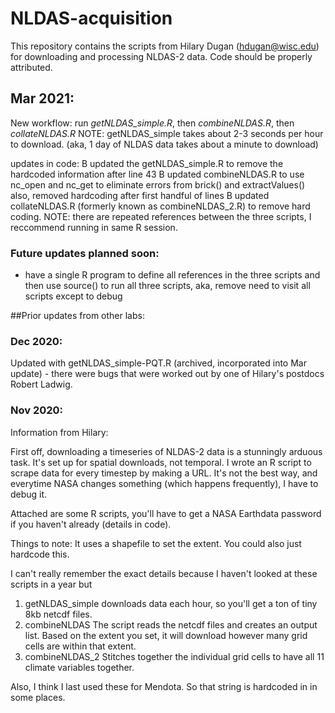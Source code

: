 # NLDAS-acquisition
This repository contains the scripts from Hilary Dugan (hdugan@wisc.edu) for downloading and processing NLDAS-2 data. Code should be properly attributed.

## Mar 2021:
New workflow: run *getNLDAS_simple.R*, then *combineNLDAS.R*, then *collateNLDAS.R*
NOTE: getNLDAS_simple takes about 2-3 seconds per hour to download. (aka, 1 day of NLDAS data takes about a minute to download)

updates in code:
B updated the getNLDAS_simple.R to remove the hardcoded information after line 43
B updated combineNLDAS.R to use nc_open and nc_get to eliminate errors from brick() and extractValues() also, removed hardcoding after first handful of lines
B updated collateNLDAS.R (formerly known as combineNLDAS_2.R) to remove hard coding. 
NOTE: there are repeated references between the three scripts, I reccommend running in same R session.

### Future updates planned soon: 
- have a single R program to define all references in the three scripts and then use source() to run all three scripts, aka, remove need to visit all scripts except to debug



##Prior updates from other labs:

### Dec 2020:
Updated with getNLDAS_simple-PQT.R (archived, incorporated into Mar update) - there were bugs that were worked out by one of Hilary's postdocs Robert Ladwig.

### Nov 2020:
Information from Hilary:

First off, downloading a timeseries of NLDAS-2 data is a stunningly arduous task. It's set up for spatial downloads, not temporal. 
I wrote an R script to scrape data for every timestep by making a URL. It's not the best way, and everytime NASA changes something (which happens frequently), I have to debug it. 

Attached are some R scripts, you'll have to get a NASA Earthdata password if you haven't already (details in code). 

Things to note: It uses a shapefile to set the extent. You could also just hardcode this.

I can't really remember the exact details because I haven't looked at these scripts in a year but
1) getNLDAS_simple downloads data each hour, so you'll get a ton of tiny 8kb netcdf files. 
2) combineNLDAS The script reads the netcdf files and creates an output list. Based on the extent you set, it will download however many grid cells are within that extent. 
3) combineNLDAS_2 Stitches together the individual grid cells to have all 11 climate variables together. 

Also, I think I last used these for Mendota. So that string is hardcoded in in some places.




